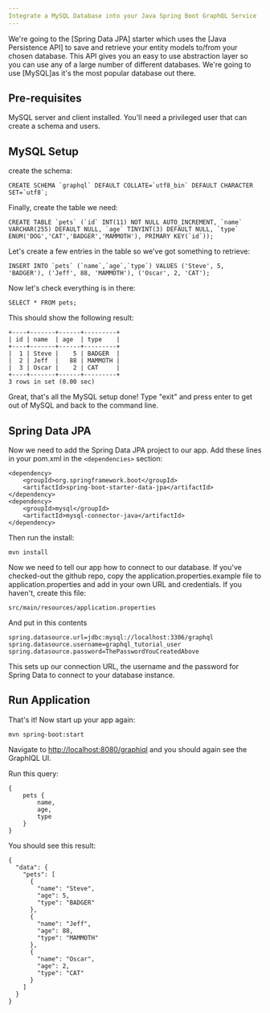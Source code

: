 ```yaml
---
Integrate a MySQL Database into your Java Spring Boot GraphQL Service
---
```


We're going to the [Spring Data JPA] starter which uses the [Java Persistence API] to save and retrieve your entity models to/from your chosen database.  This API gives you an easy to use abstraction layer so you can use any of a large number of different databases.  We're going to use [MySQL]as it's the most popular database out there.


## Pre-requisites

MySQL server and client installed.  You'll need a privileged user that can create a schema and users.  


## MySQL Setup

create the schema:

    CREATE SCHEMA `graphql` DEFAULT COLLATE=`utf8_bin` DEFAULT CHARACTER SET=`utf8`;

Finally, create the table we need:

    CREATE TABLE `pets` (`id` INT(11) NOT NULL AUTO_INCREMENT, `name` VARCHAR(255) DEFAULT NULL, `age` TINYINT(3) DEFAULT NULL, `type` ENUM('DOG','CAT','BADGER','MAMMOTH'), PRIMARY KEY(`id`));

Let's create a few entries in the table so we've got something to retrieve:

    INSERT INTO `pets` (`name`,`age`,`type`) VALUES ('Steve', 5, 'BADGER'), ('Jeff', 88, 'MAMMOTH'), ('Oscar', 2, 'CAT');

Now let's check everything is in there:

    SELECT * FROM pets;

This should show the following result:

    +----+-------+------+---------+
    | id | name  | age  | type    |
    +----+-------+------+---------+
    |  1 | Steve |    5 | BADGER  |
    |  2 | Jeff  |   88 | MAMMOTH |
    |  3 | Oscar |    2 | CAT     |
    +----+-------+------+---------+
    3 rows in set (0.00 sec)

Great, that's all the MySQL setup done! Type "exit" and press enter to get out of MySQL and back to the command line.


## Spring Data JPA

Now we need to add the Spring Data JPA project to our app.  Add these lines in your pom.xml in the `<dependencies>` section:

    <dependency>
        <groupId>org.springframework.boot</groupId>
        <artifactId>spring-boot-starter-data-jpa</artifactId>
    </dependency>
    <dependency>
        <groupId>mysql</groupId>
        <artifactId>mysql-connector-java</artifactId>
    </dependency>
        
Then run the install:

    mvn install

Now we need to tell our app how to connect to our database.  If you've checked-out the github repo, copy the application.properties.example file to application.properties and add in your own URL and credentials.  If you haven't, create this file:

    src/main/resources/application.properties

And put in this contents

    spring.datasource.url=jdbc:mysql://localhost:3306/graphql
    spring.datasource.username=graphql_tutorial_user
    spring.datasource.password=ThePasswordYouCreatedAbove

This sets up our connection URL, the username and the password for Spring Data to connect to your database instance.

## Run Application
That's it! Now start up your app again:

    mvn spring-boot:start

Navigate to [http://localhost:8080/graphiql](http://localhost:8080/graphiql) and you should again see the GraphIQL UI.  

Run this query:

    {
	    pets {
            name,
            age,
            type
	    }
    }

You should see this result:

    {
      "data": {
        "pets": [
          {
            "name": "Steve",
            "age": 5,
            "type": "BADGER"
          },
          {
            "name": "Jeff",
            "age": 88,
            "type": "MAMMOTH"
          },
          {
            "name": "Oscar",
            "age": 2,
            "type": "CAT"
          }
        ]
      }
    }

